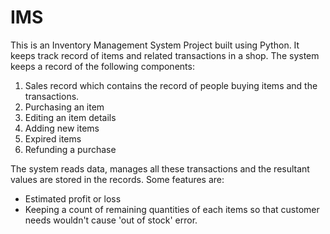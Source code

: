 # IMS
This is an Inventory Management System Project built using Python. It keeps track record of items and related transactions in a shop.
The system keeps a record of the following components:
1. Sales record which contains the record of people buying items and the transactions.
2. Purchasing an item
3. Editing an item details
4. Adding new items
5. Expired items
6. Refunding a purchase

The system reads data, manages all these transactions  and the resultant values are stored in the records. Some features are:
- Estimated profit or loss 
- Keeping a count of  remaining quantities of each items so that customer needs wouldn't cause 'out of stock' error.
